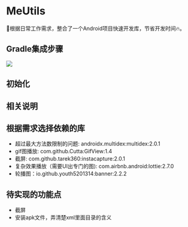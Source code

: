 # MeUtils
🤝根据日常工作需求，整合了一个Android项目快速开发库，节省开发时间🔥。

## Gradle集成步骤
[![](https://jitpack.io/v/hepingdev/MeUtils.svg)](https://jitpack.io/#hepingdev/MeUtils)

## 初始化

## 相关说明

## 根据需求选择依赖的库
* 超过最大方法数限制的问题: androidx.multidex:multidex:2.0.1
* gif图播放: com.github.Cutta:GifView:1.4
* 截屏: com.github.tarek360:instacapture:2.0.1
* 复杂效果播放（需要UI出专门的图): com.airbnb.android:lottie:2.7.0
* 轮播图：io.github.youth5201314:banner:2.2.2

## 待实现的功能点
* 截屏
* 安装apk文件，弄清楚xml里面目录的含义
